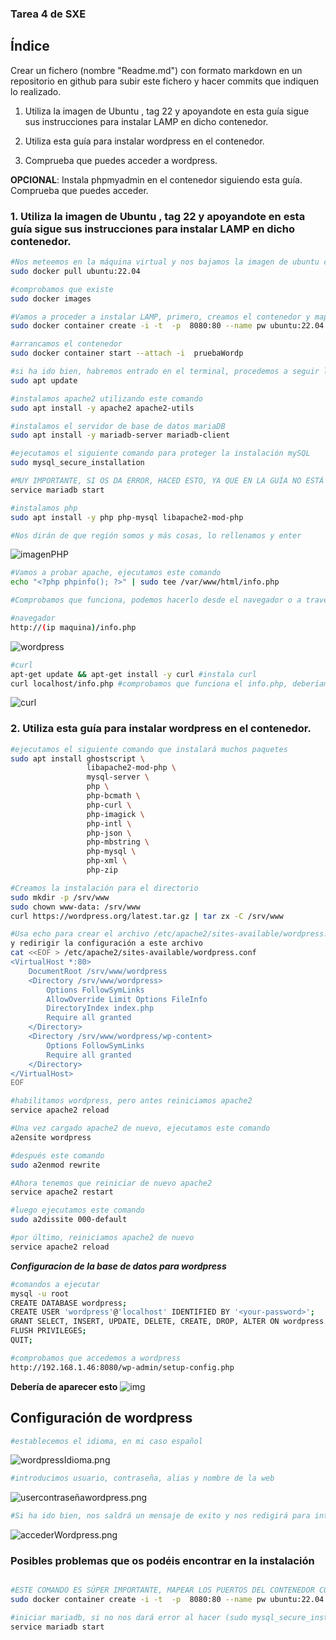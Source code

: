 ### Tarea 4 de SXE

## Índice
Crear un  fichero (nombre "Readme.md") con formato markdown en un repositorio en github para subir este fichero y hacer commits que indiquen lo realizado.

1. Utiliza la imagen de Ubuntu , tag 22 y apoyandote en esta guía sigue sus instrucciones para instalar LAMP en dicho contenedor.

2. Utiliza esta guía para instalar wordpress en el contenedor.

3. Comprueba que puedes acceder a wordpress.

**OPCIONAL**: Instala phpmyadmin en el contenedor siguiendo esta guía. Comprueba que puedes acceder.


### 1. Utiliza la imagen de Ubuntu , tag 22 y apoyandote en esta guía sigue sus instrucciones para instalar LAMP en dicho contenedor.

```bash
#Nos meteemos en la máquina virtual y nos bajamos la imagen de ubuntu con el tag indicado
sudo docker pull ubuntu:22.04

#comprobamos que existe
sudo docker images

#Vamos a proceder a instalar LAMP, primero, creamos el contenedor y mapeamos el puerto
sudo docker container create -i -t  -p  8080:80 --name pw ubuntu:22.04

#arrancamos el contenedor
sudo docker container start --attach -i  pruebaWordp 
```

```bash
#si ha ido bien, habremos entrado en el terminal, procedemos a seguir la guía. Actualizamos los paquetes
sudo apt update

#instalamos apache2 utilizando este comando
sudo apt install -y apache2 apache2-utils

#instalamos el servidor de base de datos mariaDB
sudo apt install -y mariadb-server mariadb-client

#ejecutamos el siguiente comando para proteger la instalación mySQL
sudo mysql_secure_installation

#MUY IMPORTANTE, SI OS DA ERROR, HACED ESTO, YA QUE EN LA GUÍA NO ESTÁ
service mariadb start

#instalamos php
sudo apt install -y php php-mysql libapache2-mod-php

#Nos dirán de que región somos y más cosas, lo rellenamos y enter
```
![imagenPHP](https://github.com/user-attachments/assets/89242a89-c29f-4771-ac1f-18e5305c8479)


```bash
#Vamos a probar apache, ejecutamos este comando
echo "<?php phpinfo(); ?>" | sudo tee /var/www/html/info.php

#Comprobamos que funciona, podemos hacerlo desde el navegador o a través de curl

#navegador
http://(ip maquina)/info.php
```
![wordpress](https://github.com/user-attachments/assets/bd53e650-22bd-44e2-bc1f-aed502b54a24)


```bash
#curl
apt-get update && apt-get install -y curl #instala curl
curl localhost/info.php #comprobamos que funciona el info.php, deberíamos de ver un html gigante
```
![curl](https://github.com/user-attachments/assets/21da007d-2425-465f-9fc3-012dfe11c3a6)


### 2. Utiliza esta guía para instalar wordpress en el contenedor.
```bash
#ejecutamos el siguiente comando que instalará muchos paquetes
sudo apt install ghostscript \
                 libapache2-mod-php \
                 mysql-server \
                 php \
                 php-bcmath \
                 php-curl \
                 php-imagick \
                 php-intl \
                 php-json \
                 php-mbstring \
                 php-mysql \
                 php-xml \
                 php-zip

#Creamos la instalación para el directorio
sudo mkdir -p /srv/www
sudo chown www-data: /srv/www
curl https://wordpress.org/latest.tar.gz | tar zx -C /srv/www
```

```bash
#Usa echo para crear el archivo /etc/apache2/sites-available/wordpress.conf
y redirigir la configuración a este archivo
cat <<EOF > /etc/apache2/sites-available/wordpress.conf
<VirtualHost *:80>
    DocumentRoot /srv/www/wordpress
    <Directory /srv/www/wordpress>
        Options FollowSymLinks
        AllowOverride Limit Options FileInfo
        DirectoryIndex index.php
        Require all granted
    </Directory>
    <Directory /srv/www/wordpress/wp-content>
        Options FollowSymLinks
        Require all granted
    </Directory>
</VirtualHost>
EOF

#habilitamos wordpress, pero antes reiniciamos apache2
service apache2 reload

#Una vez cargado apache2 de nuevo, ejecutamos este comando
a2ensite wordpress

#después este comando
sudo a2enmod rewrite

#Ahora tenemos que reiniciar de nuevo apache2
service apache2 restart

#luego ejecutamos este comando
sudo a2dissite 000-default

#por último, reiniciamos apache2 de nuevo
service apache2 reload
```

***Configuracion de la base de datos para wordpress***
```bash
#comandos a ejecutar
mysql -u root
CREATE DATABASE wordpress;
CREATE USER 'wordpress'@'localhost' IDENTIFIED BY '<your-password>';
GRANT SELECT, INSERT, UPDATE, DELETE, CREATE, DROP, ALTER ON wordpress.* TO 'wordpress'@'localhost';
FLUSH PRIVILEGES;
QUIT;

```

```bash
#comprobamos que accedemos a wordpress
http://192.168.1.46:8080/wp-admin/setup-config.php
```
**Debería de aparecer esto**
![img](https://github.com/user-attachments/assets/85ca5794-72b4-45fd-8896-22630dd31b9c)


## Configuración de wordpress
```bash
#establecemos el idioma, en mi caso español
```
![wordpressIdioma.png](../../../screenShots/wordpressIdioma.png)


```bash
#introducimos usuario, contraseña, alias y nombre de la web
```
![usercontraseñawordpress.png](../../../screenShots/usercontrase%C3%B1awordpress.png)

```bash
#Si ha ido bien, nos saldrá un mensaje de exito y nos redigirá para introducir alias y contraseña
```
![accederWordpress.png](../../../screenShots/accederWordpress.png)

### Posibles problemas que os podéis encontrar en la instalación

```bash

#ESTE COMANDO ES SÚPER IMPORTANTE, MAPEAR LOS PUERTOS DEL CONTENEDOR CON LA MÁQUINA VIRTUAL
sudo docker container create -i -t  -p  8080:80 --name pw ubuntu:22.04

#iniciar mariadb, si no nos dará error al hacer (sudo mysql_secure_installation)
service mariadb start

```
